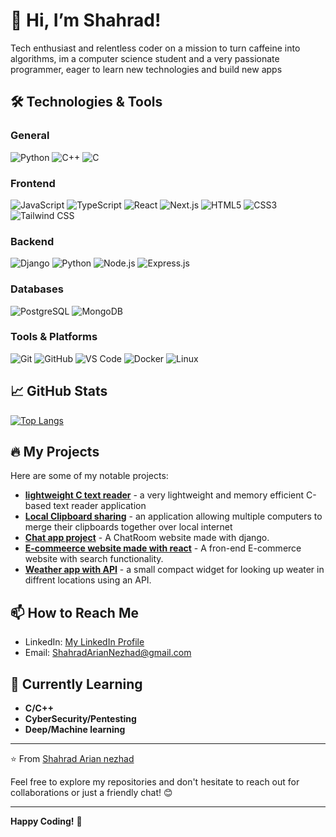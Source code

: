 # 👋 Hi, I’m Shahrad!

Tech enthusiast and relentless coder on a mission to turn caffeine into algorithms, im a computer science student and a very passionate programmer, eager to learn new technologies and build new apps

## 🛠️ Technologies & Tools

### General
![Python](https://img.shields.io/badge/Python-3776AB?style=for-the-badge&logo=python&logoColor=white)
![C++](https://img.shields.io/badge/C++-00599C?style=for-the-badge&logo=cplusplus&logoColor=white)
![C](https://img.shields.io/badge/C-00599C?style=for-the-badge&logo=c&logoColor=white)

### Frontend
![JavaScript](https://img.shields.io/badge/JavaScript-F7DF1E?style=for-the-badge&logo=javascript&logoColor=black)
![TypeScript](https://img.shields.io/badge/TypeScript-3178C6?style=for-the-badge&logo=typescript&logoColor=white)
![React](https://img.shields.io/badge/React-61DAFB?style=for-the-badge&logo=react&logoColor=black)
![Next.js](https://img.shields.io/badge/Next.js-000000?style=for-the-badge&logo=next.js&logoColor=white)
![HTML5](https://img.shields.io/badge/HTML5-E34F26?style=for-the-badge&logo=html5&logoColor=white)
![CSS3](https://img.shields.io/badge/CSS3-1572B6?style=for-the-badge&logo=css3&logoColor=white)
![Tailwind CSS](https://img.shields.io/badge/Tailwind_CSS-38B2AC?style=for-the-badge&logo=tailwind-css&logoColor=white)

### Backend
![Django](https://img.shields.io/badge/Django-092E20?style=for-the-badge&logo=django&logoColor=white)
![Python](https://img.shields.io/badge/Python-3776AB?style=for-the-badge&logo=python&logoColor=white)
![Node.js](https://img.shields.io/badge/Node.js-339933?style=for-the-badge&logo=node.js&logoColor=white)
![Express.js](https://img.shields.io/badge/Express.js-000000?style=for-the-badge&logo=express&logoColor=white)

### Databases
![PostgreSQL](https://img.shields.io/badge/PostgreSQL-4169E1?style=for-the-badge&logo=postgresql&logoColor=white)
![MongoDB](https://img.shields.io/badge/MongoDB-47A248?style=for-the-badge&logo=mongodb&logoColor=white)

### Tools & Platforms
![Git](https://img.shields.io/badge/Git-F05032?style=for-the-badge&logo=git&logoColor=white)
![GitHub](https://img.shields.io/badge/GitHub-181717?style=for-the-badge&logo=github&logoColor=white)
![VS Code](https://img.shields.io/badge/VS_Code-007ACC?style=for-the-badge&logo=visual-studio-code&logoColor=white)
![Docker](https://img.shields.io/badge/Docker-2496ED?style=for-the-badge&logo=docker&logoColor=white)
![Linux](https://img.shields.io/badge/Linux-FCC624?style=for-the-badge&logo=linux&logoColor=black)

## 📈 GitHub Stats

[![Top Langs](https://github-readme-stats.vercel.app/api/top-langs/?username=ShahradArianNezhad&layout=compact&theme=radical&hide=HTML,CSS)](https://github.com/ShahradArianNezhad)

## 🔥 My Projects

Here are some of my notable projects:

- **[lightweight C text reader](https://github.com/ShahradArianNezhad/Terminal-text-reader)** - a very lightweight and memory efficient C-based text reader application
- **[Local Clipboard sharing](https://github.com/ShahradArianNezhad/clipboard-over-internet)** - an application allowing multiple computers to merge their clipboards together over local internet
- **[Chat app project](https://github.com/ShahradArianNezhad/ChatApp)** - A ChatRoom website made with django.
- **[E-commeerce website made with react](https://github.com/ShahradArianNezhad/React-Ecommerce-Website)** - A fron-end E-commerce website with search functionality.
- **[Weather app with API](https://github.com/ShahradArianNezhad/weatherApp)** - a small compact widget for looking up weater in diffrent locations using an API.

## 📫 How to Reach Me

- LinkedIn: [My LinkedIn Profile](https://linkedin.com/in/shahrad-arian-nezhad)
- Email: ShahradArianNezhad@gmail.com

## 🎯 Currently Learning

- **C/C++**
- **CyberSecurity/Pentesting**
- **Deep/Machine learning**

---

⭐️ From [Shahrad Arian nezhad](https://github.com/ShahradArianNezhad)



Feel free to explore my repositories and don't hesitate to reach out for collaborations or just a friendly chat! 😊

---

**Happy Coding!** 🚀

